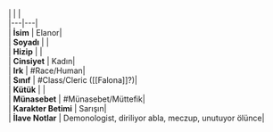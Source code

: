 |  |  |<br>|---|---|<br>| **İsim** | Elanor|<br>| **Soyadı** | |<br>| **Hizip** | |<br>| **Cinsiyet** | Kadın|<br>| **Irk** | #Race/Human|<br>| **Sınıf** | #Class/Cleric ([[Falona]]?)|<br>| **Kütük** | |<br>| **Münasebet** | #Münasebet/Müttefik|<br>| **Karakter Betimi** | Sarışın|<br>| **İlave Notlar** | Demonologist, diriliyor abla, meczup, unutuyor ölünce|<br>